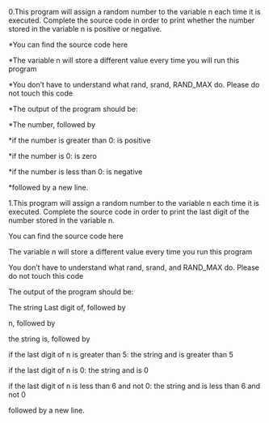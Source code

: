 0.This program will assign a random number to the variable n each time it is executed. Complete the source code in order to print whether the number stored in the variable n is positive or negative.

*You can find the source code here

*The variable n will store a different value every time you will run this program

*You don’t have to understand what rand, srand, RAND_MAX do. Please do not touch this code

*The output of the program should be:

*The number, followed by

*if the number is greater than 0: is positive

*if the number is 0: is zero

*if the number is less than 0: is negative

*followed by a new line.

1.This program will assign a random number to the variable n each time it is executed. Complete the source code in order to print the last digit of the number stored in the variable n.



You can find the source code here

The variable n will store a different value every time you run this program

You don’t have to understand what rand, srand, and RAND_MAX do. Please do not touch this code

The output of the program should be:

The string Last digit of, followed by

n, followed by

the string is, followed by

if the last digit of n is greater than 5: the string and is greater than 5

if the last digit of n is 0: the string and is 0

if the last digit of n is less than 6 and not 0: the string and is less than 6 and not 0

followed by a new line.
